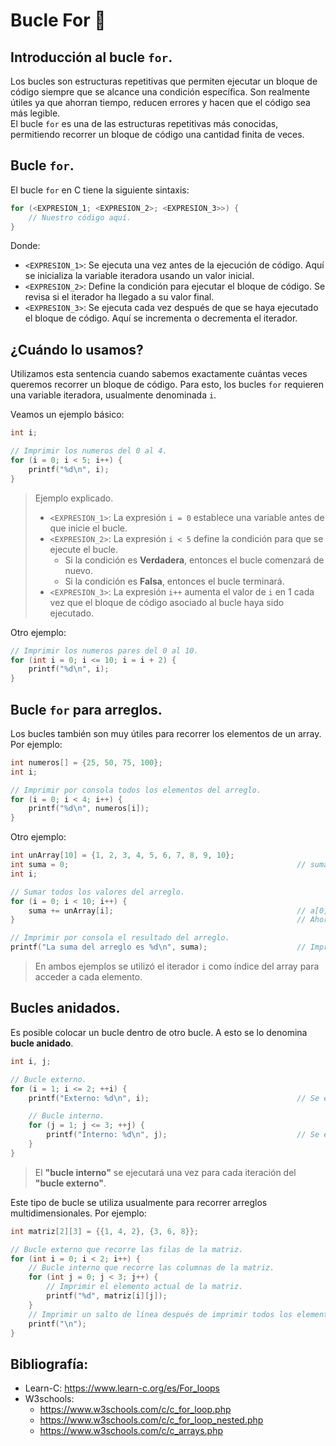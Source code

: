 # Bucle For 💫
## Introducción al bucle `for`.
Los bucles son estructuras repetitivas que permiten ejecutar un bloque de código siempre que se alcance una condición específica. Son realmente útiles ya que ahorran tiempo, reducen errores y hacen que el código sea más legible.<br>
El bucle `for` es una de las estructuras repetitivas más conocidas, permitiendo recorrer un bloque de código una cantidad finita de veces.

## Bucle `for`.
El bucle `for` en C tiene la siguiente sintaxis:
```c
for (<EXPRESION_1; <EXPRESION_2>; <EXPRESION_3>>) {
    // Nuestro código aquí.
}
```

Donde:
- `<EXPRESION_1>`: Se ejecuta una vez antes de la ejecución de código. Aquí se inicializa la variable iteradora usando un valor inicial.
- `<EXPRESION_2>`: Define la condición para ejecutar el bloque de código. Se revisa si el iterador ha llegado a su valor final.
- `<EXPRESION_3>`: Se ejecuta cada vez después de que se haya ejecutado el bloque de código. Aquí se incrementa o decrementa el iterador.

## **¿Cuándo lo usamos?**
Utilizamos esta sentencia cuando sabemos exactamente cuántas veces queremos recorrer un bloque de código. Para esto, los bucles `for` requieren una variable iteradora, usualmente denominada `i`.

Veamos un ejemplo básico:
```c
int i;

// Imprimir los numeros del 0 al 4.
for (i = 0; i < 5; i++) {
    printf("%d\n", i);
}
```
> Ejemplo explicado.
> - `<EXPRESION_1>`: La expresión `i = 0` establece una variable antes de que inicie el bucle.
> - `<EXPRESION_2>`: La expresión `i < 5` define la condición para que se ejecute el bucle.
>   - Si la condición es **Verdadera**, entonces el bucle comenzará de nuevo.
>   - Si la condición es **Falsa**, entonces el bucle terminará.
> - `<EXPRESION_3>`: La expresión `i++` aumenta el valor de `i` en 1 cada vez que el bloque de código asociado al bucle haya sido ejecutado.

Otro ejemplo:
```c
// Imprimir los numeros pares del 0 al 10.
for (int i = 0; i <= 10; i = i + 2) {
    printf("%d\n", i);
}
```

## Bucle `for` para arreglos.
Los bucles también son muy útiles para recorrer los elementos de un array. Por ejemplo:
```c
int numeros[] = {25, 50, 75, 100};
int i;

// Imprimir por consola todos los elementos del arreglo.
for (i = 0; i < 4; i++) {
    printf("%d\n", numeros[i]);
}
```

Otro ejemplo:
```c
int unArray[10] = {1, 2, 3, 4, 5, 6, 7, 8, 9, 10};
int suma = 0;                                                   // suma es: 0.
int i;

// Sumar todos los valores del arreglo.
for (i = 0; i < 10; i++) {
    suma += unArray[i];                                         // a[0] + a[1] + ... + a[9]
}                                                               // Ahora suma es: 55.

// Imprimir por consola el resultado del arreglo. 
printf("La suma del arreglo es %d\n", suma);                    // Imprime: 55.
```
> En ambos ejemplos se utilizó el iterador `i` como índice del array para acceder a cada elemento.

## Bucles anidados.
Es posible colocar un bucle dentro de otro bucle. A esto se lo denomina **bucle anidado**.
```c
int i, j;

// Bucle externo.
for (i = 1; i <= 2; ++i) {
    printf("Externo: %d\n", i);                                 // Se ejecuta 2 veces.

    // Bucle interno.
    for (j = 1; j <= 3; ++j) {
        printf("Interno: %d\n", j);                             // Se ejecuta 6 veces (2 * 3)
    }
}
```
> El **"bucle interno"** se ejecutará una vez para cada iteración del **"bucle externo"**.

Este tipo de bucle se utiliza usualmente para recorrer arreglos multidimensionales. Por ejemplo:
```c
int matriz[2][3] = {{1, 4, 2}, {3, 6, 8}};

// Bucle externo que recorre las filas de la matriz.
for (int i = 0; i < 2; i++) {
    // Bucle interno que recorre las columnas de la matriz.
    for (int j = 0; j < 3; j++) {
        // Imprimir el elemento actual de la matriz.
    	printf("%d", matriz[i][j]);
    }
    // Imprimir un salto de línea después de imprimir todos los elementos de una fila.
    printf("\n");
}
```

## Bibliografía:
- Learn-C: https://www.learn-c.org/es/For_loops
- W3schools:
  - https://www.w3schools.com/c/c_for_loop.php
  - https://www.w3schools.com/c/c_for_loop_nested.php
  - https://www.w3schools.com/c/c_arrays.php